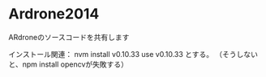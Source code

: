 Ardrone2014
===========

ARdroneのソースコードを共有します

インストール関連：
nvm install v0.10.33
use v0.10.33
とする。
（そうしないと、npm install opencvが失敗する）


